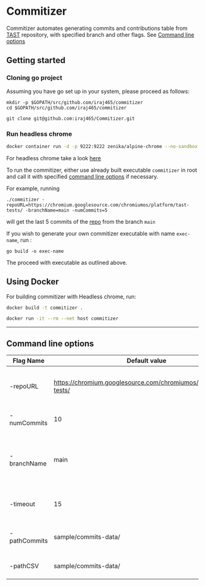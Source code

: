 # Commitizer

Commitizer automates generating commits and contributions table from [TAST](https://chromium.googlesource.com/chromiumos/platform/tast/) repository, with specified branch and other flags. See [Command line options](#command-line-options)

## Getting started

### Cloning go project

Assuming you have go set up in your system, please proceed as follows:

```
mkdir -p $GOPATH/src/github.com/iraj465/commitizer
cd $GOPATH/src/github.com/iraj465/commitizer

git clone git@github.com:iraj465/Commitizer.git
```
### Run headless chrome

```bash
docker container run -d -p 9222:9222 zenika/alpine-chrome --no-sandbox --remote-debugging-address=0.0.0.0 --remote-debugging-port=9222

```
For headless chrome take a look [here](https://developers.google.com/web/updates/2017/04/headless-chrome)

To run the commitizer, either use already built executable `commitizer` in root and call it with specified [command line options](#command-line-options) if necessary.

For example, running 
```
./commitizer -repoURL=https://chromium.googlesource.com/chromiumos/platform/tast-tests/ -branchName=main -numCommits=5
```
will get the last 5 commits of the [repo](https://chromium.googlesource.com/chromiumos/platform/tast-tests/) from the branch `main`

If you wish to generate your own commitizer executable with name `exec-name`, run :

```
go build -o exec-name
```
The proceed with executable as outlined above.

## Using Docker
For building commitizer with Headless chrome, run:
```bash
docker build -t commitizer .

docker run -it --rm --net host commitizer
```
---
## Command line options

Flag Name | Default value | Description |
---- | --- | --- |
-repoURL | https://chromium.googlesource.com/chromiumos/platform/tast-tests/ |Repository URL to obtain the commits from |
-numCommits | 10 | Number of commits to be obtained|
-branchName  | main | Name of the branch on the first page to start the commitizer process |
-timeout  | 15 | Sets the context timeout value|
-pathCommits |sample/commits-data/ | Path to store the commit files |
-pathCSV |sample/commits-data/ | Path to store the CSV file |
